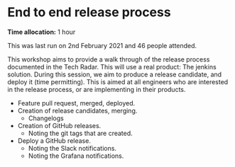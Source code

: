 # End to end release process

**Time allocation:** 1 hour

This was last run on 2nd February 2021 and 46 people attended.

This workshop aims to provide a walk through of the release process documented in the Tech Radar. This will use a real product: The jenkins solution. During this session, we aim to produce a release candidate, and deploy it (time permitting). This is aimed at all engineers who are interested in the release process, or are implementing in their products.

- Feature pull request, merged, deployed.
- Creation of release candidates, merging.
  - Changelogs
- Creation of GitHub releases.
  - Noting the git tags that are created.
- Deploy a GitHub release.
  - Noting the Slack notifications.
  - Noting the Grafana notifications.
